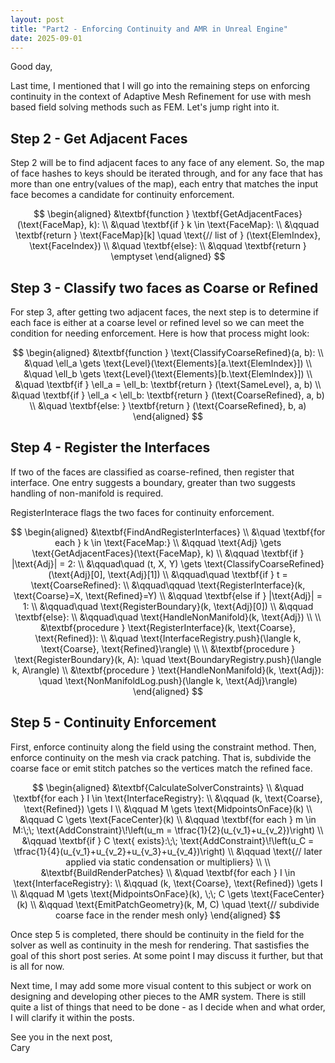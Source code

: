 ```yaml
---
layout: post
title: "Part2 - Enforcing Continuity and AMR in Unreal Engine"
date: 2025-09-01
---
```


Good day,

Last time, I mentioned that I will go into the remaining steps on enforcing continuity in the context of Adaptive Mesh Refinement for use with mesh based field solving methods such as FEM. Let's jump right into it.

## Step 2 - Get Adjacent Faces

Step 2 will be to find adjacent faces to any face of any element. So, the map of face hashes to keys should be iterated through, and for any face that has more than one entry(values of the map), each entry that matches the input face becomes a candidate for continuity enforcement.

$$
\begin{aligned}
&\textbf{function } \textbf{GetAdjacentFaces}(\text{FaceMap}, k): \\
&\quad \textbf{if } k \in \text{FaceMap}: \\
&\qquad \textbf{return } \text{FaceMap}[k] \quad \text{// list of } (\text{ElemIndex}, \text{FaceIndex}) \\
&\quad \textbf{else}: \\
&\qquad \textbf{return } \emptyset
\end{aligned}
$$


## Step 3 - Classify two faces as Coarse or Refined

For step 3, after getting two adjacent faces, the next step is to determine if each face is either at a coarse level or refined level so we can meet the condition for needing enforcement. Here is how that process might look:

$$
\begin{aligned}
&\textbf{function } \text{ClassifyCoarseRefined}(a, b): \\
&\quad \ell_a \gets \text{Level}(\text{Elements}[a.\text{ElemIndex}]) \\
&\quad \ell_b \gets \text{Level}(\text{Elements}[b.\text{ElemIndex}]) \\
&\quad \textbf{if } \ell_a = \ell_b: \textbf{return } (\text{SameLevel}, a, b) \\
&\quad \textbf{if } \ell_a < \ell_b: \textbf{return } (\text{CoarseRefined}, a, b) \\
&\quad \textbf{else: } \textbf{return } (\text{CoarseRefined}, b, a)
\end{aligned}
$$

## Step 4 - Register the Interfaces

If two of the faces are classified as coarse-refined, then register that interface. One entry suggests a boundary, greater than two suggests handling of non-manifold is required.

RegisterInterace flags the two faces for continuity enforcement.

$$
\begin{aligned}
&\textbf{FindAndRegisterInterfaces} \\
&\quad \textbf{for each } k \in \text{FaceMap:} \\
&\qquad \text{Adj} \gets \text{GetAdjacentFaces}(\text{FaceMap}, k) \\
&\qquad \textbf{if } |\text{Adj}| = 2: \\
&\qquad\quad (t, X, Y) \gets \text{ClassifyCoarseRefined}(\text{Adj}[0], \text{Adj}[1]) \\
&\qquad\quad \textbf{if } t = \text{CoarseRefined}: \\
&\qquad\qquad \text{RegisterInterface}(k, \text{Coarse}=X, \text{Refined}=Y) \\
&\qquad \textbf{else if } |\text{Adj}| = 1: \\
&\qquad\quad \text{RegisterBoundary}(k, \text{Adj}[0]) \\
&\qquad \textbf{else}: \\
&\qquad\quad \text{HandleNonManifold}(k, \text{Adj}) \\
\\
&\textbf{procedure } \text{RegisterInterface}(k, \text{Coarse}, \text{Refined}): \\
&\quad \text{InterfaceRegistry.push}(\langle k, \text{Coarse}, \text{Refined}\rangle) \\
\\
&\textbf{procedure } \text{RegisterBoundary}(k, A): \quad \text{BoundaryRegistry.push}(\langle k, A\rangle) \\
&\textbf{procedure } \text{HandleNonManifold}(k, \text{Adj}): \quad \text{NonManifoldLog.push}(\langle k, \text{Adj}\rangle)
\end{aligned}
$$


## Step 5 - Continuity Enforcement

First, enforce continuity along the field using the constraint method. Then, enforce continuity on the mesh via crack patching. That is, subdivide the coarse face or emit stitch patches so the vertices match the refined face.

$$
\begin{aligned}
&\textbf{CalculateSolverConstraints} \\
&\quad \textbf{for each } I \in \text{InterfaceRegistry}: \\
&\qquad (k, \text{Coarse}, \text{Refined}) \gets I \\
&\qquad M \gets \text{MidpointsOnFace}(k) \\
&\qquad C \gets \text{FaceCenter}(k) \\
&\qquad \textbf{for each } m \in M:\;\; \text{AddConstraint}\!\left(u_m = \tfrac{1}{2}(u_{v_1}+u_{v_2})\right) \\
&\qquad \textbf{if } C \text{ exists}:\;\; \text{AddConstraint}\!\left(u_C = \tfrac{1}{4}(u_{v_1}+u_{v_2}+u_{v_3}+u_{v_4})\right) \\
&\qquad \text{// later applied via static condensation or multipliers} \\
\\
&\textbf{BuildRenderPatches} \\
&\quad \textbf{for each } I \in \text{InterfaceRegistry}: \\
&\qquad (k, \text{Coarse}, \text{Refined}) \gets I \\
&\qquad M \gets \text{MidpointsOnFace}(k), \;\; C \gets \text{FaceCenter}(k) \\
&\qquad \text{EmitPatchGeometry}(k, M, C) \quad \text{// subdivide coarse face in the render mesh only}
\end{aligned}
$$

Once step 5 is completed, there should be continuity in the field for the solver as well as continuity in the mesh for rendering. That sastisfies the goal of this short post series. At some point I may discuss it further, but that is all for now.

Next time, I may add some more visual content to this subject or work on designing and developing other pieces to the AMR system. There is still quite a list of things that need to be done - as I decide when and what order, I will clarify it within the posts.

See you in the next post,
<br>Cary